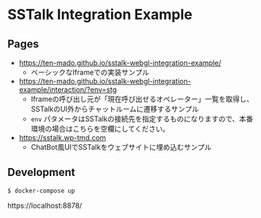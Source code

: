 # SSTalk Integration Example

## Pages
 - https://ten-mado.github.io/sstalk-webgl-integration-example/
   - ベーシックなIframeでの実装サンプル
 - https://ten-mado.github.io/sstalk-webgl-integration-example/interaction/?env=stg
   - Iframeの呼び出し元が「現在呼び出せるオペレーター」一覧を取得し、SSTalkのUI外からチャットルームに遷移するサンプル
   - `env` パタメータはSSTalkの接続先を指定するものになりますので、本番環境の場合はこちらを空欄にしてください。
 - https://sstalk.wp-tmd.com
   - ChatBot風UIでSSTalkをウェブサイトに埋め込むサンプル

## Development

```
$ docker-compose up
```

https://localhost:8878/
